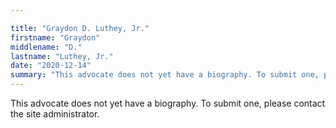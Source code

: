 ```yaml
---

title: "Graydon D. Luthey, Jr."
firstname: "Graydon"
middlename: "D."
lastname: "Luthey, Jr."
date: "2020-12-14"
summary: "This advocate does not yet have a biography. To submit one, please contact the site administrator."
---
```

This advocate does not yet have a biography. To submit one, please contact the site administrator.

